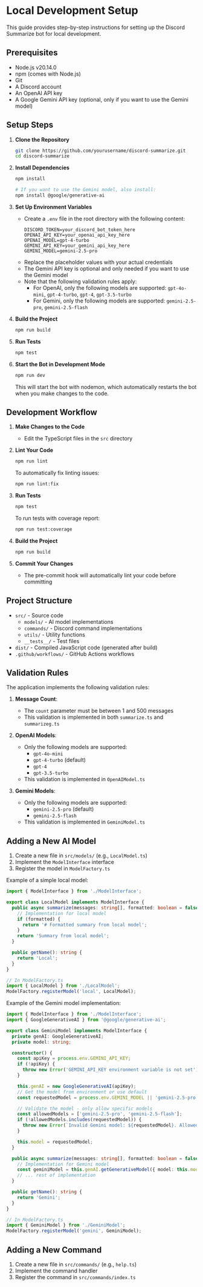 # Local Development Setup

This guide provides step-by-step instructions for setting up the Discord Summarize bot for local development.

## Prerequisites

- Node.js v20.14.0
- npm (comes with Node.js)
- Git
- A Discord account
- An OpenAI API key
- A Google Gemini API key (optional, only if you want to use the Gemini model)

## Setup Steps

1. **Clone the Repository**
   ```bash
   git clone https://github.com/yourusername/discord-summarize.git
   cd discord-summarize
   ```

2. **Install Dependencies**
   ```bash
   npm install

   # If you want to use the Gemini model, also install:
   npm install @google/generative-ai
   ```

3. **Set Up Environment Variables**
   - Create a `.env` file in the root directory with the following content:
     ```
     DISCORD_TOKEN=your_discord_bot_token_here
     OPENAI_API_KEY=your_openai_api_key_here
     OPENAI_MODEL=gpt-4-turbo
     GEMINI_API_KEY=your_gemini_api_key_here
     GEMINI_MODEL=gemini-2.5-pro
     ```
   - Replace the placeholder values with your actual credentials
   - The Gemini API key is optional and only needed if you want to use the Gemini model
   - Note that the following validation rules apply:
     - For OpenAI, only the following models are supported: `gpt-4o-mini`, `gpt-4-turbo`, `gpt-4`, `gpt-3.5-turbo`
     - For Gemini, only the following models are supported: `gemini-2.5-pro`, `gemini-2.5-flash`

4. **Build the Project**
   ```bash
   npm run build
   ```

5. **Run Tests**
   ```bash
   npm test
   ```

6. **Start the Bot in Development Mode**
   ```bash
   npm run dev
   ```
   This will start the bot with nodemon, which automatically restarts the bot when you make changes to the code.

## Development Workflow

1. **Make Changes to the Code**
   - Edit the TypeScript files in the `src` directory

2. **Lint Your Code**
   ```bash
   npm run lint
   ```
   To automatically fix linting issues:
   ```bash
   npm run lint:fix
   ```

3. **Run Tests**
   ```bash
   npm test
   ```
   To run tests with coverage report:
   ```bash
   npm run test:coverage
   ```

4. **Build the Project**
   ```bash
   npm run build
   ```

5. **Commit Your Changes**
   - The pre-commit hook will automatically lint your code before committing

## Project Structure

- `src/` - Source code
  - `models/` - AI model implementations
  - `commands/` - Discord command implementations
  - `utils/` - Utility functions
  - `__tests__/` - Test files
- `dist/` - Compiled JavaScript code (generated after build)
- `.github/workflows/` - GitHub Actions workflows

## Validation Rules

The application implements the following validation rules:

1. **Message Count**:
   - The `count` parameter must be between 1 and 500 messages
   - This validation is implemented in both `summarize.ts` and `summarizeg.ts`

2. **OpenAI Models**:
   - Only the following models are supported:
     - `gpt-4o-mini`
     - `gpt-4-turbo` (default)
     - `gpt-4`
     - `gpt-3.5-turbo`
   - This validation is implemented in `OpenAIModel.ts`

3. **Gemini Models**:
   - Only the following models are supported:
     - `gemini-2.5-pro` (default)
     - `gemini-2.5-flash`
   - This validation is implemented in `GeminiModel.ts`

## Adding a New AI Model

1. Create a new file in `src/models/` (e.g., `LocalModel.ts`)
2. Implement the `ModelInterface` interface
3. Register the model in `ModelFactory.ts`

Example of a simple local model:
```typescript
import { ModelInterface } from './ModelInterface';

export class LocalModel implements ModelInterface {
  public async summarize(messages: string[], formatted: boolean = false): Promise<string> {
    // Implementation for local model
    if (formatted) {
      return '# Formatted summary from local model';
    }
    return 'Summary from local model';
  }

  public getName(): string {
    return 'Local';
  }
}

// In ModelFactory.ts
import { LocalModel } from './LocalModel';
ModelFactory.registerModel('local', LocalModel);
```

Example of the Gemini model implementation:
```typescript
import { ModelInterface } from './ModelInterface';
import { GoogleGenerativeAI } from '@google/generative-ai';

export class GeminiModel implements ModelInterface {
  private genAI: GoogleGenerativeAI;
  private model: string;

  constructor() {
    const apiKey = process.env.GEMINI_API_KEY;
    if (!apiKey) {
      throw new Error('GEMINI_API_KEY environment variable is not set');
    }

    this.genAI = new GoogleGenerativeAI(apiKey);
    // Get the model from environment or use default
    const requestedModel = process.env.GEMINI_MODEL || 'gemini-2.5-pro';

    // Validate the model - only allow specific models
    const allowedModels = ['gemini-2.5-pro', 'gemini-2.5-flash'];
    if (!allowedModels.includes(requestedModel)) {
      throw new Error(`Invalid Gemini model: ${requestedModel}. Allowed models are: ${allowedModels.join(', ')}`);
    }

    this.model = requestedModel;
  }

  public async summarize(messages: string[], formatted: boolean = false): Promise<string> {
    // Implementation for Gemini model
    const geminiModel = this.genAI.getGenerativeModel({ model: this.model });
    // ... rest of implementation
  }

  public getName(): string {
    return 'Gemini';
  }
}

// In ModelFactory.ts
import { GeminiModel } from './GeminiModel';
ModelFactory.registerModel('gemini', GeminiModel);
```

## Adding a New Command

1. Create a new file in `src/commands/` (e.g., `help.ts`)
2. Implement the command handler
3. Register the command in `src/commands/index.ts`
